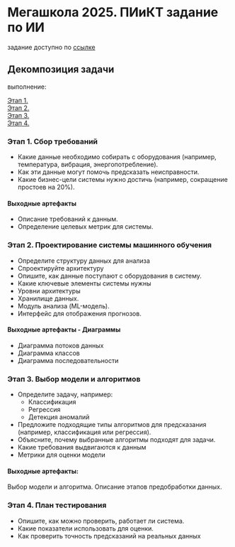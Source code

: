 # Мегашкола 2025. ПИиКТ задание по ИИ 

задание доступно по [ссылке](https://docs.google.com/document/d/1MRoRk-ErTTUwZgFaYjPz4_6LMatNzjbp-WLg6MmE5Nc/edit?tab=t.0)

## Декомпозиция задачи

выполнение:

[Этап 1.](results/1.md) \
[Этап 2.](results/2.md) \
[Этап 3.](results/3.md) \
[Этап 4.](results/4.md)

### Этап 1. Сбор требований
 - Какие данные необходимо собирать с оборудования (например, температура, вибрация, энергопотребление).
 - Как эти данные могут помочь предсказать неисправности.
 - Какие бизнес-цели системы нужно достичь (например, сокращение простоев на 20%).

#### Выходные артефакты
 - Описание требований к данным.
 - Определение целевых метрик для системы.

### Этап 2. Проектирование системы машинного обучения
- Определите структуру данных для анализа
- Спроектируйте архитектуру
- Опишите, как данные поступают с оборудования в систему.
- Какие ключевые элементы системы нужны
- Уровни архитектуры
- Хранилище данных.
- Модуль анализа (ML-модель).
- Интерфейс для отображения прогнозов.

#### Выходные артефакты - Диаграммы
 - Диаграмма потоков данных
 - Диаграмма классов
 - Диаграмма последовательности


### Этап 3. Выбор модели и алгоритмов
 - Определите задачу, например:
    - Классификация
    - Регрессия
    - Детекция аномалий
 - Предложите подходящие типы алгоритмов для предсказания (например, классификация или регрессия).
 - Объясните, почему выбранные алгоритмы подходят для задачи.
 - Какие требования выдвигаются к данным
 - Метрики для оценки модели

#### Выходные артефакты:
Выбор модели и алгоритма.
Описание этапов предобработки данных.


### Этап 4. План тестирования
- Опишите, как можно проверить, работает ли система.
- Какие показатели использовать для оценки.
- Как проверить точность предсказаний на реальных данных
